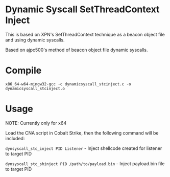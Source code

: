 # Dynamic Syscall SetThreadContext Inject 

This is based on XPN's SetThreadContext technique as a beacon object file and using dynamic syscalls.

Based on ajpc500's method of beacon object file dynamic syscalls.

# Compile
`x86_64-w64-mingw32-gcc -c dynamicsyscall_stcinject.c -o dynamicsyscall_stcinject.o`

# Usage

NOTE: Currently only for x64

Load the CNA script in Cobalt Strike, then the following command will be included:

`dynsyscall_stc_inject PID Listener` - Inject shellcode created for listener to target PID

`dynsyscall_stc_shinject PID /path/to/payload.bin` - Inject payload.bin file to target PID
